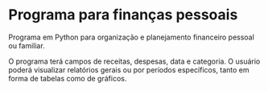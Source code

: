 # Programa para finanças pessoais

Programa em Python para organização e planejamento financeiro pessoal ou familiar.

O programa terá campos de receitas, despesas, data e categoria. O usuário poderá visualizar relatórios gerais ou por períodos específicos, tanto em forma de tabelas como de gráficos.


